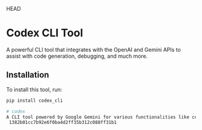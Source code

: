  HEAD
# Codex CLI Tool

A powerful CLI tool that integrates with the OpenAI and Gemini APIs to assist with code generation, debugging, and much more.

## Installation

To install this tool, run:

```bash
pip install codex_cli

# codex
A CLI tool powered by Google Gemini for various functionalities like code generation, explanation, etc.
 1382b01cc7b92e6f0ba4d2ff35b312c088ff31b1
